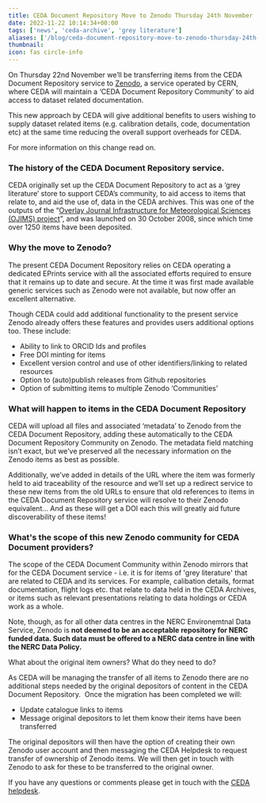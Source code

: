 ```yaml
---
title: CEDA Document Repository Move to Zenodo Thursday 24th November
date: 2022-11-22 10:14:34+00:00
tags: ['news', 'ceda-archive', 'grey literature']
aliases: ['/blog/ceda-document-repository-move-to-zenodo-thursday-24th-november']
thumbnail: 
icon: fas circle-info
---
```


On Thursday 22nd November we’ll be transferring items from the CEDA Document Repository service to [Zenodo](https://zenodo.org/communities/ceda-document-repository), a service operated by CERN, where CEDA will maintain a ‘CEDA Document Repository Community’ to aid access to dataset related documentation.


This new approach by CEDA will give additional benefits to users wishing to supply dataset related items (e.g. calibration details, code, documentation etc) at the same time reducing the overall support overheads for CEDA.


For more information on this change read on.


### The history of the CEDA Document Repository service.


CEDA originally set up the CEDA Document Repository to act as a ‘grey literature’ store to support CEDA’s community, to aid access to items that relate to, and aid the use of, data in the CEDA archives. This was one of the outputs of the “[Overlay Journal Infrastructure for Meteorological Sciences (OJIMS) project](http://www.ariadne.ac.uk/issue/61/callaghan-et-al/)”, and was launched on 30 October 2008, since which time over 1250 items have been deposited.


### Why the move to Zenodo?


The present CEDA Document Repository relies on CEDA operating a dedicated EPrints service with all the associated efforts required to ensure that it remains up to date and secure. At the time it was first made available generic services such as Zenodo were not available, but now offer an excellent alternative.


Though CEDA could add additional functionality to the present service Zenodo already offers these features and provides users additional options too. These include:


* Ability to link to ORCID Ids and profiles
* Free DOI minting for items
* Excellent version control and use of other identifiers/linking to related resources
* Option to (auto)publish releases from Github repositories
* Option of submitting items to multiple Zenodo ‘Communities’


### What will happen to items in the CEDA Document Repository


CEDA will upload all files and associated ‘metadata’ to Zenodo from the CEDA Document Repository, adding these automatically to the CEDA Document Repository Community on Zenodo. The metadata field matching isn’t exact, but we’ve preserved all the necessary information on the Zenodo items as best as possible.


Additionally, we’ve added in details of the URL where the item was formerly held to aid traceability of the resource and we’ll set up a redirect service to these new items from the old URLs to ensure that old references to items in the CEDA Document Repository service will resolve to their Zenodo equivalent… And as these will get a DOI each this will greatly aid future discoverability of these items!


### What's the scope of this new Zenodo community for CEDA Document providers?


The scope of the CEDA Document Community within Zenodo mirrors that for the CEDA Document service - i.e. it is for items of 'grey literature' that are related to CEDA and its services. For example, calibation details, format documentation, flight logs etc. that relate to data held in the CEDA Archives, or items such as relevant presentations relating to data holdings or CEDA work as a whole.  
  
Note, though, as for all other data centres in the NERC Environemtnal Data Service, Zenodo is **not deemed to be an acceptable repository for NERC funded data. Such data must be offered to a NERC data centre in line with the NERC Data Policy.**


  
What about the original item owners? What do they need to do?


As CEDA will be managing the transfer of all items to Zenodo there are no additional steps needed by the original depositors of content in the CEDA Document Repository.  Once the migration has been completed we will:


* Update catalogue links to items
* Message original depositors to let them know their items have been transferred


The original depositors will then have the option of creating their own Zenodo user account and then messaging the CEDA Helpdesk to request transfer of ownership of Zenodo items. We will then get in touch with Zenodo to ask for these to be transferred to the original owner.  
  




If you have any questions or comments please get in touch with the [CEDA helpdesk](mailto:support@jasmin.ac.uk).


